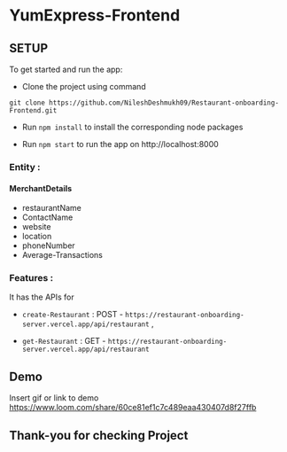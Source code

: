 # YumExpress-Frontend

## SETUP

To get started and run the app:

- Clone the project using command

` git clone https://github.com/NileshDeshmukh09/Restaurant-onboarding-Frontend.git `

- Run ` npm install ` to install the corresponding node packages

- Run ` npm start ` to run the app on http://localhost:8000

### Entity : 

 #### MerchantDetails         
 - restaurantName
 - ContactName
 - website
 - location
 - phoneNumber
 - Average-Transactions


### Features :

It has the APIs for 

- ` create-Restaurant ` : POST - `https://restaurant-onboarding-server.vercel.app/api/restaurant` , 


- ` get-Restaurant ` : GET - ` https://restaurant-onboarding-server.vercel.app/api/restaurant `


## Demo

Insert gif or link to demo
https://www.loom.com/share/60ce81ef1c7c489eaa430407d8f27ffb




## Thank-you  for checking Project

